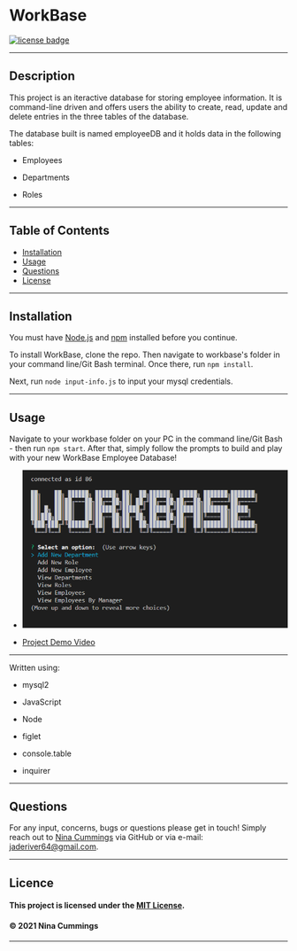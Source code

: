 
# WorkBase
<a href='https://opensource.org/licenses/MIT'><img src='https://img.shields.io/badge/license-MIT-blueviolet' alt='license badge'></a>

---------------------------------------

## Description

This project is an iteractive database for storing employee information.  It is command-line driven and offers users the ability to create, read, update and delete entries in the three tables of the database.

The database built is named employeeDB and it holds data in the following tables:

* Employees

* Departments

* Roles


---------------------------------------

## Table of Contents
* [Installation](#installation)
* [Usage](#usage)
* [Questions](#questions)
* [License](#license)


---------------------------------------

## Installation

You must have [Node.js]("https://nodejs.org/") and [npm]("https://www.npmjs.com/") installed before you continue.

To install WorkBase, clone the repo.  Then navigate to workbase's folder in your command line/Git Bash terminal.  Once there, run `npm install`.

Next, run `node input-info.js` to input your mysql credentials.

---------------------------------------

## Usage

Navigate to your workbase folder on your PC in the command line/Git Bash - then run `npm start`.   After that, simply follow the prompts to build and play with your new WorkBase Employee Database!

* ![Project Usage Image](lib/images/workbase-screenshot.png)

* [Project Demo Video](video)

---------------------------------------


Written using:

* mysql2
                    
* JavaScript
   
* Node

* figlet

* console.table

* inquirer

---------------------------------------


## Questions

For any input, concerns, bugs or questions please get in touch!  Simply reach out to [Nina Cummings](https://github.com/jaderiver62/workbase) via GitHub or via e-mail: jaderiver64@gmail.com.

---------------------------------------

## Licence


#### This project is licensed under the [MIT License](https://opensource.org/licenses/MIT).
#### &copy; 2021 Nina Cummings

---------------------------------------
    